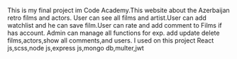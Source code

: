 This is my final project im Code Academy.This website about the Azerbaijan retro films and actors.
User can see all films and artist.User can add watchlist and he can save film.User can rate and add comment to Films if has account.
Admin can manage all functions for exp. add update delete films,actors,show all comments,and users.
I used on this project React js,scss,node js,express js,mongo db,multer,jwt
